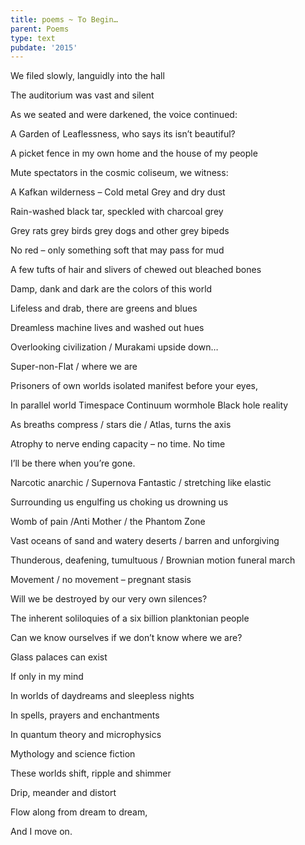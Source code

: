```yaml
---
title: poems ~ To Begin…
parent: Poems
type: text
pubdate: '2015'
---
```

We filed slowly, languidly into the hall

The auditorium was vast and silent

As we seated and were darkened, the voice continued:



A Garden of Leaflessness, who says its isn’t beautiful?

A picket fence in my own home and the house of my people

Mute spectators in the cosmic coliseum, we witness:



A Kafkan wilderness – Cold metal Grey and dry dust

Rain-washed black tar, speckled with charcoal grey

Grey rats grey birds grey dogs and other grey bipeds

No red – only something soft that may pass for mud

A few tufts of hair and slivers of chewed out bleached bones



Damp, dank and dark are the colors of this world

Lifeless and drab, there are greens and blues

Dreamless machine lives and washed out hues



Overlooking civilization / Murakami upside down…

Super-non-Flat / where we are

Prisoners of own worlds isolated manifest before your eyes,

In parallel world Timespace Continuum wormhole Black hole reality

As breaths compress / stars die / Atlas, turns the axis

Atrophy to nerve ending capacity – no time. No time

I’ll be there when you’re gone.



Narcotic anarchic / Supernova Fantastic / stretching like elastic

Surrounding us engulfing us choking us drowning us

Womb of pain /Anti Mother / the Phantom Zone

Vast oceans of sand and watery deserts / barren and unforgiving

Thunderous, deafening, tumultuous / Brownian motion funeral march

Movement / no movement – pregnant stasis



Will we be destroyed by our very own silences?

The inherent soliloquies of a six billion planktonian people

Can we know ourselves if we don’t know where we are?



Glass palaces can exist

If only in my mind

In worlds of daydreams and sleepless nights

In spells, prayers and enchantments

In quantum theory and microphysics

Mythology and science fiction

These worlds shift, ripple and shimmer

Drip, meander and distort

Flow along from dream to dream,

And I move on.
